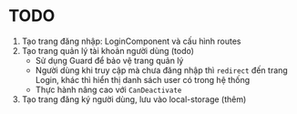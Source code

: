 TODO
====

1. Tạo trang đăng nhập: LoginComponent và cấu hình routes
2. Tạo trang quản lý tài khoản người dùng (todo)
    * Sử dụng Guard để bảo vệ trang quản lý
    * Người dùng khi truy cập mà chưa đăng nhập thì `redirect` đến trang Login, khác thì hiển thị danh sách user có trong hệ thống
    * Thực hành nâng cao với `CanDeactivate`
3. Tạo trang đăng ký người dùng, lưu vào local-storage (thêm)
